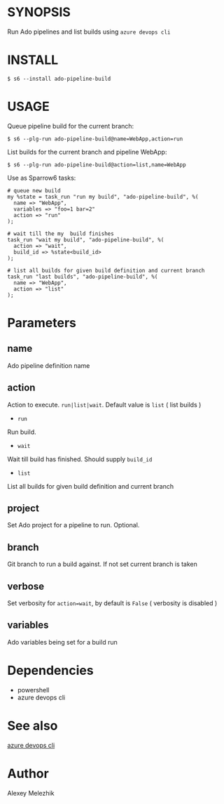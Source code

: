 # SYNOPSIS

Run Ado pipelines and list builds using `azure devops cli`

# INSTALL

    $ s6 --install ado-pipeline-build

# USAGE

Queue pipeline build for the current branch:

    $ s6 --plg-run ado-pipeline-build@name=WebApp,action=run

List builds for the current branch and pipeline WebApp:

    $ s6 --plg-run ado-pipeline-build@action=list,name=WebApp

Use as Sparrow6 tasks:

    # queue new build
    my %state = task_run "run my build", "ado-pipeline-build", %(
      name => "WebApp",
      variables => "foo=1 bar=2"
      action => "run"
    );

    # wait till the my  build finishes
    task_run "wait my build", "ado-pipeline-build", %(
      action => "wait",
      build_id => %state<build_id>
    );

    # list all builds for given build definition and current branch
    task_run "last builds", "ado-pipeline-build", %(
      name => "WebApp",
      action => "list"
    );

# Parameters

## name

Ado pipeline definition name

## action

Action to execute. `run|list|wait`. Default value is `list` ( list builds )

* `run`

Run build.

* `wait`

Wait till build has finished. Should supply `build_id`

* `list`

List all builds for given build definition and current branch

## project

Set Ado project for a pipeline to run. Optional.

## branch

Git branch to run a build against. If not set current branch is taken

## verbose

Set verbosity for `action=wait`, by default is `False` ( verbosity is disabled )

## variables

Ado variables being set for a build run

# Dependencies

* powershell
* azure devops cli

# See also

[azure devops cli](https://docs.microsoft.com/en-us/azure/devops/cli/get-started?view=azure-devops)

# Author

Alexey Melezhik

